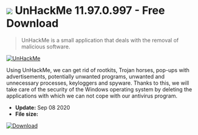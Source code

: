# ![](https://cdn.softexe.net/static/icon/1/unhackme-8446.jpg) UnHackMe 11.97.0.997 - Free Download

> UnHackMe is a small application that deals with the removal of malicious software.

[![UnHackMe](https://gallery.dpcdn.pl/imgc/Tools/76524/g_-_420x350_1.5_-_x20170629155521_0.jpg)](https://softexe.net/win/security-privacy/other/unhackme:hddf.html)

Using UnHackMe, we can get rid of rootkits, Trojan horses, pop-ups with advertisements, potentially unwanted programs, unwanted and unnecessary processes, keyloggers and spyware. Thanks to this, we will take care of the security of the Windows operating system by deleting the applications with which we can not cope with our antivirus program.


- **Update:** Sep 08 2020
- **File size:** 

[![Download](https://cdn.softexe.net/static/img/download.png)](https://softexe.net/win/security-privacy/other/unhackme:hddf.html)


